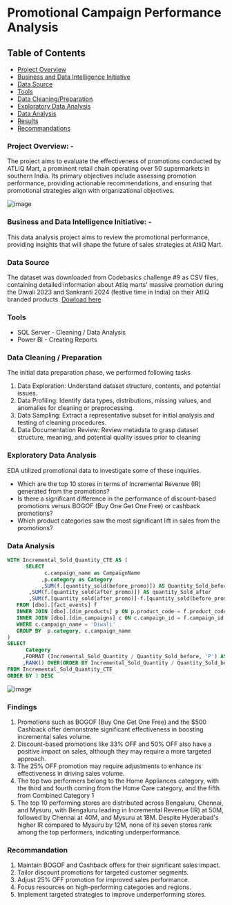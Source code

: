 # Promotional Campaign Performance Analysis

## Table of Contents 
- [Project Overview](project-overview)
- [Business and Data Intelligence Initiative](business-and-data-intelligence-initiative)
- [Data Source](data-source)
- [Tools](tools)
- [Data Cleaning/Preparation](data-cleaning/preparation)
- [Exploratory Data Analysis](exploratory-data-analysis)
- [Data Analysis](data-analysis)
- [Results](results)
- [Recommandations](recommandations)

### Project Overview: -
The project aims to evaluate the effectiveness of promotions conducted by ATLIQ Mart, a prominent retail chain operating over 50 supermarkets in southern India. Its primary objectives include assessing promotion performance, providing actionable recommendations, and ensuring that promotional strategies align with organizational objectives.

![image](https://github.com/AxmedGabtan/Analysis-of-Promotional-Campaigns-with-Actionable-Insights/assets/121066015/79bdc716-76e1-42a6-81e7-fd4c9fa21116)



### Business and Data Intelligence Initiative: - 
This data analysis project aims to review the promotional performance, providing insights that will shape the future of sales strategies at AtliQ Mart.

### Data Source
The dataset was downloaded from Codebasics challenge #9 as CSV files, containing detailed information about Atliq marts' massive promotion during the Diwali 2023 and Sankranti 2024 (festive time in India) on their AtliQ branded products. [Dowload here](https://codebasics.io/challenge/codebasics-resume-project-challenge)
### Tools 
- SQL Server - Cleaning / Data Analysis 
- Power BI  - Creating Reports

### Data Cleaning / Preparation 
The initial data preparation phase, we performed following tasks 
1. Data Exploration: Understand dataset structure, contents, and potential issues.
2. Data Profiling: Identify data types, distributions, missing values, and anomalies for cleaning or preprocessing.
3. Data Sampling: Extract a representative subset for initial analysis and testing of cleaning procedures.
4. Data Documentation Review: Review metadata to grasp dataset structure, meaning, and potential quality issues prior to cleaning

### Exploratory Data Analysis
EDA utilized promotional data to investigate some of these inquiries.

- Which are the top 10 stores in terms of Incremental Revenue (IR) generated from the promotions?
- Is there a significant difference in the performance of discount-based promotions versus BOGOF (Buy One Get One Free) or cashback promotions?
- Which product categories saw the most significant lift in sales from the promotions?
  
### Data Analysis 
``` SQL
WITH Incremental_Sold_Quantity_CTE AS (
      SELECT
            c.campaign_name as CampaignName 
           ,p.category as Category
           ,SUM(f.[quantity_sold(before_promo)]) AS Quantity_Sold_before 
	   ,SUM(f.[quantity_sold(after_promo)]) AS quantity_Sold_after
	   ,SUM(f.[quantity_sold(after_promo)]-f.[quantity_sold(before_promo)]) AS Incremental_Sold_Quantity
   FROM [dbo].[fact_events] f
   INNER JOIN [dbo].[dim_products] p ON p.product_code = f.product_code 
   INNER JOIN [dbo].[dim_campaigns] c ON c.campaign_id = f.campaign_id
   WHERE c.campaign_name = 'Diwali'	  
   GROUP BY  p.category, c.campaign_name 
)
SELECT
      Category
     ,FORMAT (Incremental_Sold_Quantity / Quantity_Sold_before, 'P') AS 'ISU%'
     ,RANK() OVER(ORDER BY Incremental_Sold_Quantity / Quantity_Sold_before) AS rank 
FROM Incremental_Sold_Quantity_CTE
ORDER BY 3 DESC

```

![image](https://github.com/AxmedGabtan/Analysis-of-Promotional-Campaigns-with-Actionable-Insights/assets/121066015/86a3de61-7b9e-4cbe-9009-fa94f560c8f0)



### Findings 
1. Promotions such as BOGOF (Buy One Get One Free) and the $500 Cashback offer demonstrate significant effectiveness in boosting incremental sales volume.
2. Discount-based promotions like 33% OFF and 50% OFF also have a positive impact on sales, although they may require a more targeted approach.
3. The 25% OFF promotion may require adjustments to enhance its effectiveness in driving sales volume.
4. The top two performers belong to the Home Appliances category, with the third and fourth coming from the Home Care category, and the fifth from Combined Category 1
5. The top 10 performing stores are distributed across Bengaluru, Chennai, and Mysuru, with Bengaluru leading in Incremental Revenue (IR) at 50M, followed by Chennai at 40M, and Mysuru at 18M. Despite Hyderabad's higher IR compared to Mysuru by 12M, none of its seven stores rank among the top performers, indicating underperformance.

### Recommandation 
1. Maintain BOGOF and Cashback offers for their significant sales impact.
2. Tailor discount promotions for targeted customer segments.
3. Adjust 25% OFF promotion for improved sales performance.
4. Focus resources on high-performing categories and regions.
5. Implement targeted strategies to improve underperforming stores.
















